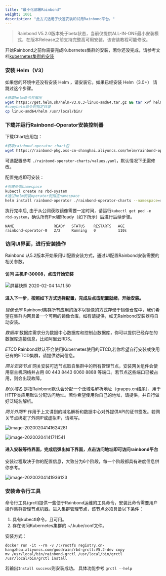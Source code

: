```yaml
---
title: "最小化部署Rainbond"
weight: 1001
description: "此方式适用于快速安装和试用Rainbond平台。"
---
```


> Rainbond V5.2.0版本处于beta状态，当前仅提供ALL-IN-ONE最小安装模式，在版本Release之前支持完整高可用安装，该安装教程可能修改。

开始Rainbond之前你需要完成Kubernetes集群的安装，若你还没完成，请参考文档[kubernetes集群的安装](../k8s-install/)

### 安装 Helm（V3）

如果您的环境中还没有安装 Helm ，请安装它。如果已经安装 Helm（3.0+） 请跳过这个步骤。

```bash
#获取helm命令并解压
wget https://get.helm.sh/helm-v3.0.3-linux-amd64.tar.gz && tar xvf helm-v3.0.3-linux-amd64.tar.gz
#copyhelm命令到指定目录
cp linux-amd64/helm /usr/local/bin/
```

### 下载并运行Rainbond-Operator安装控制器

下载Chart应用包：
```bash
#获取rainbond-operator chart包
wget https://rainbond-pkg.oss-cn-shanghai.aliyuncs.com/helm/rainbond-operator-charts.tgz && tar xvf rainbond-operator-charts.tgz

```

可选配置参考 `./rainbond-operator-charts/values.yaml`，默认情况下无需修改。

配置完成即可安装：
```bash
#创建所需namespace
kubectl create ns rbd-system
#通过helm安装operator到指定namespace
helm install rainbond-operator ./rainbond-operator-charts --namespace=rbd-system
```

执行完毕后, 由于从公网获取镜像需要一定时间，请运行```kubectl get pod -n rbd-system```，确认所有Pod都Ready（如下所示）后进行后续步骤。

```
NAME                  READY   STATUS    RESTARTS   AGE
rainbond-operator-0   2/2     Running   0          110s
```


### 访问UI界面，进行安装操作
   Rainbond 从5.2版本开始采用UI配置安装方式，通过UI配置Rainbond安装需要的相关参数。

#### 访问 **主机IP:30008**，点击开始安装

![屏幕快照 2020-02-04 14.11.50](https://grstatic.oss-cn-shanghai.aliyuncs.com/images/5.2/rainbond-install-1.jpg)

#### 进入下一步，按照如下方式选择配置，完成后点击配置就绪，开始安装。

*镜像仓库* Rainbond集群所有应用的版本以镜像的方式存储于镜像仓库中，我们希望在集群内网具备一个可用的镜像仓库，如有请提供，如无Rainbond安装器将自动安装。

*数据库* 数据库需求分为数据中心数据库和控制台数据库，你可以提供已经存在的数据库连接信息，比如阿里云RDS。

*ETCD* Rainbond默认不会使用Kubernetes使用的ETCD,若你希望自行安装或使用已有的ETCD集群，请提供访问信息。

*网关安装节点*  网关安装可选节点取自集群中的所有管理节点，安装网关组件会使用宿主机网络并占用 80 443 8443 6060 8888 等端口。若节点这些端口已被占用，则会出现故障。

*默认域名* 是指Rainbond默认会分配一个泛域名解析地址（grapps.cn结尾），用于HTTP类应用默认分配访问地址。若你希望使用你自己的地址，请提供，并自行做好泛域名解析。

*网关外网IP* 作用于上文讲到的域名解析和数据中心对外提供API的证书签发。若网关节点绑定了外网IP或虚拟IP，请填写。



![image-20200204141624281](https://grstatic.oss-cn-shanghai.aliyuncs.com/images/5.2/rainbond-install-2.jpg)

![image-20200204141711541](https://grstatic.oss-cn-shanghai.aliyuncs.com/images/5.2/rainbond-install-3.jpg)

#### 进入安装等待界面，完成后弹出如下界面，点击访问地址即可访问rainbond平台

安装过程取决于你的配置信息，大致分为6个阶段，每一个阶段都具有进度信息供你参考。

![image-20200204141936123](https://grstatic.oss-cn-shanghai.aliyuncs.com/images/5.2/rainbond-install-4.jpg)


### 安装命令行工具

   命令行工具(grctl)提供一些便于Rainbond运维的工具命令，安装此命令需要用户操作集群管理节点机器。进入集群管理节点，该节点必须具备以下条件：

1. 具有kubectl命令，且可用。
2. 存在访问Kubernetes集群的 ~/.kube/conf文件。

安装方式：

```
docker run -it --rm -v /:/rootfs registry.cn-hangzhou.aliyuncs.com/goodrain/rbd-grctl:V5.2-dev copy
mv /usr/local/bin/rainbond-grctl /usr/local/bin/grctl
/usr/local/bin/grctl install
```

若输出`Install success`则安装成功。
具体功能参考 `grctl --help`

